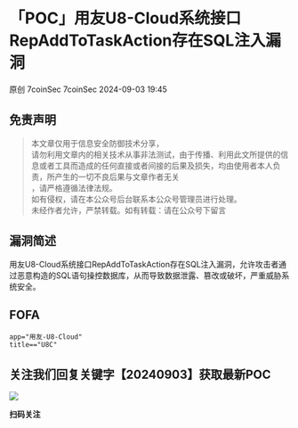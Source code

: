 #  「POC」用友U8-Cloud系统接口RepAddToTaskAction存在SQL注入漏洞   
原创 7coinSec  7coinSec   2024-09-03 19:45  
  
## 免责声明  
> 本文章仅用于信息安全防御技术分享，  
请勿利用文章内的相关技术从事非法测试，由于传播、利用此文所提供的信息或者工具而造成的任何直接或者间接的后果及损失，均由使用者本人负责，所产生的一切不良后果与文章作者无关  
，请严格遵循法律法规。  
> 如有侵权，请在本公众号后台联系本公众号管理员进行处理。  
> 未经作者允许，严禁转载。如有转载：请在公众号下留言  
  
## 漏洞简述  
  
用友U8-Cloud系统接口RepAddToTaskAction存在SQL注入漏洞，允许攻击者通过恶意构造的SQL语句操控数据库，从而导致数据泄露、篡改或破坏，严重威胁系统安全。  
## FOFA  
  
```
app="用友-U8-Cloud"
title=="U8C"
```  
  
  
  
## 关注我们回复关键字【20240903】获取最新POC  
  
![](https://mmbiz.qpic.cn/mmbiz_jpg/p863n88MewrrZDHj38ibIOLPsYibtuWjyicoPwia4bq3iaDOribz04XYR5GzWAt61lWzp8MVSXicSZiciblkosoASKUiaNfQ/640?wx_fmt=jpeg "")  
  
**扫码关注**  
  
  
  
  
